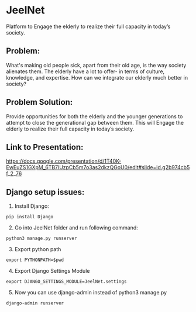 # JeelNet
Platform  to Engage the elderly to realize their full capacity in today’s society. 
## Problem:
What's making old people sick, apart from their old age, is the way society alienates them. The elderly have a lot to offer- in terms of culture, knowledge, and expertise.
How can we integrate our elderly much better in society?
## Problem Solution:
Provide opportunities for both the elderly and the younger generations to attempt to close the generational gap between them. This will Engage the elderly to realize their full capacity in today’s society. 

## Link to Presentation:
https://docs.google.com/presentation/d/1T40K-EwEuZS1GXpM_6TB7lUzpCb5m7o3as2dkzQGoU0/edit#slide=id.g2b974cb5f_2_76 


## Django setup issues:
1. Install Django:

```
pip install Django
```
2. Go into JeelNet folder and run following command:
```
python3 manage.py runserver

```
3. Export python path
```
export PYTHONPATH=$pwd
```
4. Export Django Settings Module
```
export DJANGO_SETTINGS_MODULE=JeelNet.settings
```
5. Now you can use django-admin instead of python3 manage.py
```
django-admin runserver
```